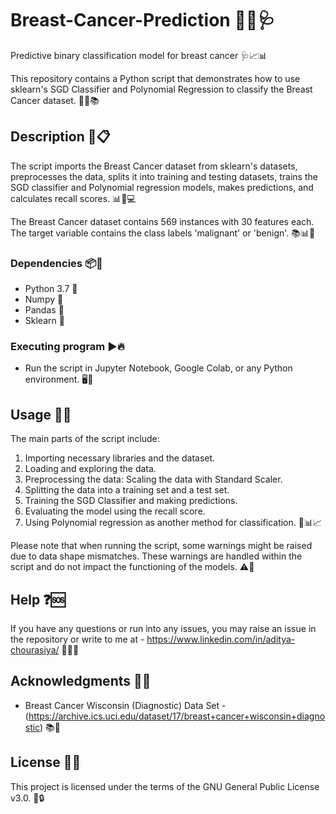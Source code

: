 # Breast-Cancer-Prediction 🎯🔬🩺

Predictive binary classification model for breast cancer 🩺📈📊

This repository contains a Python script that demonstrates how to use sklearn's SGD Classifier and Polynomial Regression to classify the Breast Cancer dataset. 🐍🧪📚

## Description 📝📋

The script imports the Breast Cancer dataset from sklearn's datasets,
preprocesses the data, splits it into training and testing datasets,
trains the SGD classifier and Polynomial regression models, makes
predictions, and calculates recall scores. 📊🧪💻

The Breast Cancer dataset contains 569 instances with 30 features each.
The target variable contains the class labels 'malignant' or 'benign'. 📚📊🧬

### Dependencies 📦🔗

-   Python 3.7 🐍
-   Numpy 🧮
-   Pandas 🐼
-   Sklearn 🧪

### Executing program ▶️🔥

-   Run the script in Jupyter Notebook, Google Colab, or any Python environment. 🖥️🐍

## Usage 📌🔑

The main parts of the script include:

1.  Importing necessary libraries and the dataset.
2.  Loading and exploring the data.
3.  Preprocessing the data: Scaling the data with Standard Scaler.
4.  Splitting the data into a training set and a test set.
5.  Training the SGD Classifier and making predictions.
6.  Evaluating the model using the recall score.
7.  Using Polynomial regression as another method for classification. 🧪📊📈

Please note that when running the script, some warnings might be raised due to data shape mismatches. These warnings are handled within the script and do not impact the functioning of the models. ⚠️🔧

## Help ❓🆘

If you have any questions or run into any issues, you may raise an issue in the repository or write to me at - https://www.linkedin.com/in/aditya-chourasiya/ 💬📧🤝

## Acknowledgments 🙏🌟

-   Breast Cancer Wisconsin (Diagnostic) Data
    Set - (https://archive.ics.uci.edu/dataset/17/breast+cancer+wisconsin+diagnostic) 📚🔬

## License 📄🔏

This project is licensed under the terms of the GNU General Public
License v3.0. 📜🔒
